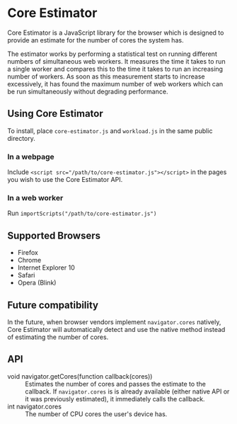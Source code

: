 Core Estimator
==============

Core Estimator is a JavaScript library for the browser which is designed to provide an estimate for the number of cores the system has.

The estimator works by performing a statistical test on running different numbers of simultaneous web workers. It measures the time it takes to run a single worker and compares this to the time it takes to run an increasing number of workers. As soon as this measurement starts to increase excessively, it has found the maximum number of web workers which can be run simultaneously without degrading performance.

Using Core Estimator
--------------------

To install, place `core-estimator.js` and `workload.js` in the same public directory.

### In a webpage

Include `<script src="/path/to/core-estimator.js"></script>` in the pages you wish to use the Core Estimator API.

### In a web worker

Run `importScripts("/path/to/core-estimator.js")`

Supported Browsers
------------------

* Firefox
* Chrome
* Internet Explorer 10
* Safari
* Opera (Blink)

Future compatibility
--------------------

In the future, when browser vendors implement `navigator.cores` natively, Core Estimator will automatically detect and use the native method instead of estimating the number of cores.


API
---

<dl>
	<dt>void navigator.getCores(function callback(cores))<dt>
	<dd>Estimates the number of cores and passes the estimate to the callback. If <code>navigator.cores</code> is is already available (either native API or it was previously estimated), it immediately calls the callback.</dd>
	<dt>int navigator.cores<dt>
	<dd>The number of CPU cores the user's device has.</dd>
</dl>
